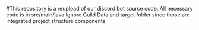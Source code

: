 #This repository is a reupload of our discord bot source code. 
All necessary code is in src/main/java
Ignore Guild Data and target folder since those are integrated project structure components